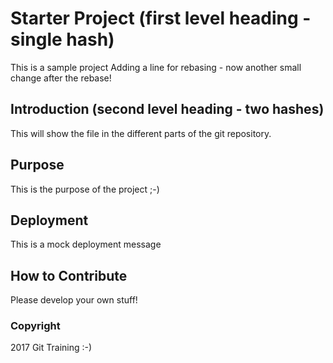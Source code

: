 # Starter Project (first level heading - single hash)

This is a sample project
Adding a line for rebasing - now another small change after the rebase!

## Introduction (second level heading - two hashes)

This will show the file in the different parts of the git repository.

## Purpose

This is the purpose of the project ;-)

## Deployment

This is a mock deployment message

## How to Contribute

Please develop your own stuff!

### Copyright
2017 Git Training :-) 
